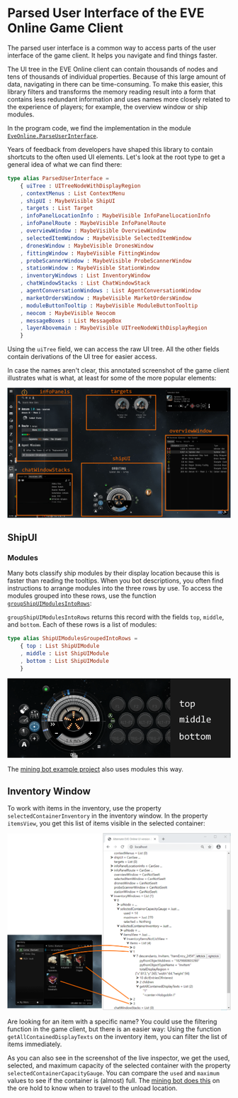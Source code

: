 # Parsed User Interface of the EVE Online Game Client

The parsed user interface is a common way to access parts of the user interface of the game client. It helps you navigate and find things faster.

The UI tree in the EVE Online client can contain thousands of nodes and tens of thousands of individual properties. Because of this large amount of data, navigating in there can be time-consuming. To make this easier, this library filters and transforms the memory reading result into a form that contains less redundant information and uses names more closely related to the experience of players; for example, the overview window or ship modules.

In the program code, we find the implementation in the module [`EveOnline.ParseUserInterface`](https://github.com/Viir/bots/tree/8db3758e0bb81a0a1a6016b1a049f5f55a1b6b4a/implement/applications/eve-online/eve-online-mining-bot/src/EveOnline/ParseUserInterface.elm).

Years of feedback from developers have shaped this library to contain shortcuts to the often used UI elements. Let's look at the root type to get a general idea of what we can find there:

```Elm
type alias ParsedUserInterface =
    { uiTree : UITreeNodeWithDisplayRegion
    , contextMenus : List ContextMenu
    , shipUI : MaybeVisible ShipUI
    , targets : List Target
    , infoPanelLocationInfo : MaybeVisible InfoPanelLocationInfo
    , infoPanelRoute : MaybeVisible InfoPanelRoute
    , overviewWindow : MaybeVisible OverviewWindow
    , selectedItemWindow : MaybeVisible SelectedItemWindow
    , dronesWindow : MaybeVisible DronesWindow
    , fittingWindow : MaybeVisible FittingWindow
    , probeScannerWindow : MaybeVisible ProbeScannerWindow
    , stationWindow : MaybeVisible StationWindow
    , inventoryWindows : List InventoryWindow
    , chatWindowStacks : List ChatWindowStack
    , agentConversationWindows : List AgentConversationWindow
    , marketOrdersWindow : MaybeVisible MarketOrdersWindow
    , moduleButtonTooltip : MaybeVisible ModuleButtonTooltip
    , neocom : MaybeVisible Neocom
    , messageBoxes : List MessageBox
    , layerAbovemain : MaybeVisible UITreeNodeWithDisplayRegion
    }
```

Using the `uiTree` field, we can access the raw UI tree. All the other fields contain derivations of the UI tree for easier access.

In case the names aren't clear, this annotated screenshot of the game client illustrates what is what, at least for some of the more popular elements:

![Some elements of the parsed user interface](./image/2020-03-11-eve-online-parsed-user-interface-names.png)

## ShipUI

### Modules

Many bots classify ship modules by their display location because this is faster than reading the tooltips. When you bot descriptions, you often find instructions to arrange modules into the three rows by use.
To access the modules grouped into these rows, use the function [`groupShipUIModulesIntoRows`](https://github.com/Viir/bots/blob/fb373441327098a136bacf61a09001fc72c565dc/implement/applications/eve-online/eve-online-mining-bot/src/EveOnline/ParseUserInterface.elm#L326-L327):

`groupShipUIModulesIntoRows` returns this record with the fields `top`, `middle`, and `bottom`. Each of these rows is a list of modules:

```Elm
type alias ShipUIModulesGroupedIntoRows =
    { top : List ShipUIModule
    , middle : List ShipUIModule
    , bottom : List ShipUIModule
    }
```

![Ship UI modules grouped into rows](./image/2020-03-11-eve-online-ship-ui-module-rows-names.png)

The [mining bot example project](https://github.com/Viir/bots/tree/8db3758e0bb81a0a1a6016b1a049f5f55a1b6b4a/implement/applications/eve-online/eve-online-mining-bot/src/Bot.elm) also uses modules this way.

## Inventory Window

To work with items in the inventory, use the property `selectedContainerInventory` in the inventory window. In the property `itemsView`, you get this list of items visible in the selected container:

![Inventory items](./image/2020-03-11-eve-online-parsed-user-interface-inventory-inspect.png)

Are looking for an item with a specific name? You could use the filtering function in the game client, but there is an easier way: Using the function `getAllContainedDisplayTexts` on the inventory item, you can filter the list of items immediately.

As you can also see in the screenshot of the live inspector, we get the used, selected, and maximum capacity of the selected container with the property `selectedContainerCapacityGauge`. You can compare the `used` and `maximum` values to see if the container is (almost) full. The [mining bot does this](https://github.com/Viir/bots/blob/8db3758e0bb81a0a1a6016b1a049f5f55a1b6b4a/implement/applications/eve-online/eve-online-mining-bot/src/Bot.elm#L773-L780) on the ore hold to know when to travel to the unload location.
